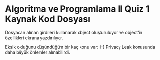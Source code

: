 # Algoritma ve Programlama II Quiz 1 Kaynak Kod Dosyası
Dosyadan alınan girdileri kullanarak object oluşturuluyor ve object'in özellikleri ekrana yazdırılıyor.

Eksik olduğunu düşündüğüm bir kaç konu var:
1-) Privacy Leak konusunda daha büyük önlemler alınabilirdi.
